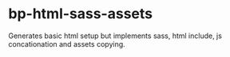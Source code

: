 # bp-html-sass-assets
Generates basic html setup but implements sass, html include, js concationation and assets copying.
